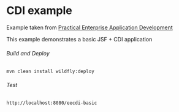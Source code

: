 CDI example  
=====================================
Example taken from [Practical Enterprise Application Development](http://www.itbuzzpress.com/ebooks/java-ee-7-development-on-wildfly.html)

This example demonstrates a basic JSF + CDI application

###### Build and Deploy
```shell
mvn clean install wildfly:deploy
```

###### Test
```shell
http://localhost:8080/eecdi-basic
```
